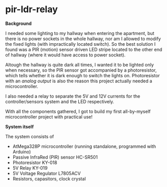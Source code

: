 # pir-ldr-relay

**Background**

I needed some lighting to my hallway when entering the apartment, but there is no power sockets in the whole hallway, 
nor am I allowed to modify the fixed lights (with impractically located switch). So the best solution I found was a PIR (motion) sensor
driven LED stripe located to the other end of hallway (where it would have access to power socket). 

Altough the hallway is quite dark all
times, I wanted it to be lighted only when necessary, so the PIR sensor got accompanied by a photoresistor, which tells whether it is dark
enough to switch the lights on. Photoresistor with an _analog output_ is also the reason this project actually needed a microcontroller.

I also needed a relay to separate the 5V and 12V currents for the controller/sensors system and the LED respectively.

With all the components gathered, I got to build my first all-by-myself microcontroller project with practical use!


**System itself**

The system consists of 
- AtMega328P microcontroller (running standalone, programmed with Arduino)
- Passive InfraRed (PIR) sensor HC-SR501
- Photoresistor KY-018
- 5V Relay KY-019
- 5V Voltage Regulator L7805ACV 
- Resistors, capasitors, clock crystal
